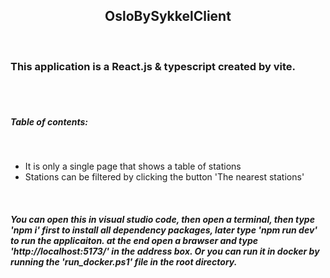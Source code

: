 <p align="center">
	  <h2 align="center">OsloBySykkelClient</h2>
</p>
<br/>

<h3>This application is a React.js & typescript created by vite.</h3>
<br/><br/>

<h5>Table of contents: </h5>
<br/>
<ul>
	<li>It is only a single page that shows a table of stations </li>
	<li>Stations can be filtered by clicking the button 'The nearest stations'</li>
</ul>
<br/>

<h5>You can open this in visual studio code, then open a terminal, then type 'npm i' first to 
install all dependency packages, later  type 'npm run dev' to run the applicaiton.
at the end open a brawser and type 'http://localhost:5173/' in the address box.
Or you can run it in docker by  running the 'run_docker.ps1' file in the root directory.
</h5>